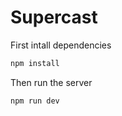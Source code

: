 # Supercast

First intall dependencies

```sh
npm install
```
Then run the server
```sh
npm run dev
```
